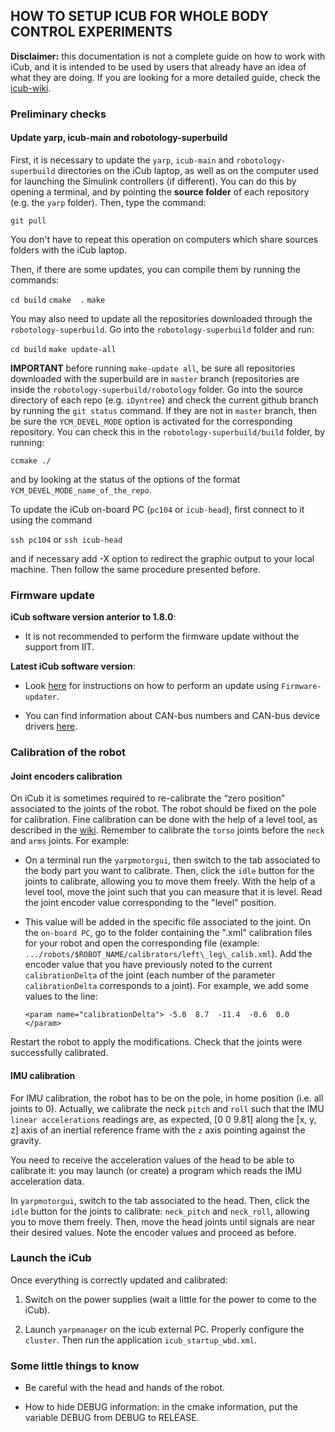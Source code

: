 ## HOW TO SETUP ICUB FOR WHOLE BODY CONTROL EXPERIMENTS

**Disclaimer:** this documentation is not a complete guide on how to work with iCub, and it is intended to be used by users that already have an idea of what they are doing. If you are looking for a more detailed guide, check the [icub-wiki](http://wiki.icub.org/wiki/Main_Page).

### Preliminary checks

#### Update yarp, icub-main and robotology-superbuild

First, it is necessary to update the `yarp`, `icub-main` and `robotology-superbuild` directories on the iCub laptop, as well as on the computer used for launching the Simulink controllers (if different). You can do this by opening a terminal, and by pointing the **source folder** of each repository (e.g. the `yarp` folder). Then, type the command:

`git pull` 

You don't have to repeat this operation on computers which share sources folders with the iCub laptop.

Then, if there are some updates, you can compile them by running the commands: 

`cd build` 
`cmake  .` 
`make` 

You may also need to update all the repositories downloaded through the `robotology-superbuild`. Go into the `robotology-superbuild` folder and run:

`cd build` 
`make update-all` 

**IMPORTANT** before running `make-update all`, be sure all repositories downloaded with the superbuild are in `master` branch (repositories are inside the `robotology-superbuild/robotology` folder. Go into the source directory of each repo (e.g. `iDyntree`) and check the current github branch by running the `git status` command. If they are not in `master` branch, then be sure the `YCM_DEVEL_MODE` option is activated for the corresponding repository. You can check this in the `robotology-superbuild/build` folder, by running:

`ccmake ./`

and by looking at the status of the options of the format `YCM_DEVEL_MODE_name_of_the_repo`.

To update the iCub on-board PC (`pc104` or `icub-head`), first connect to it using the command 

`ssh pc104` 
or 
`ssh icub-head` 

and if necessary add -X option to redirect the graphic output to your local machine. Then follow the same procedure presented before.

### Firmware update

**iCub software version anterior to 1.8.0**: 

- It is not recommended to perform the firmware update without the support from IIT.

**Latest iCub software version**: 

- Look [here](https://github.com/robotology/QA/issues/240) for instructions on how to perform an update using `Firmware-updater`.

- You can find information about CAN-bus numbers and CAN-bus device drivers [here](http://wiki.icub.org/wiki/Can_addresses_and_associated_firmware#Can_Networks). 

### Calibration of the robot 

#### Joint encoders calibration

On iCub it is sometimes required to re-calibrate the “zero position” associated to the joints of the robot. The robot should be fixed on the pole for calibration. Fine calibration can be done with the help of a level tool, as described in the [wiki](http://wiki.icub.org/wiki/Manual#Three._Calibration). Remember to calibrate the `torso` joints before the `neck` and `arms` joints. For example:

- On a terminal run the  `yarpmotorgui`, then switch to the tab associated to the body part you want to calibrate. Then, click the `idle` button for the joints to calibrate, allowing you to move them freely. With the help of a level tool, move the joint such that you can measure that it is level. Read the joint encoder value corresponding to the "level" position. 

- This value will be added in the specific file associated to the joint. On the `on-board PC`, go to the folder containing the "\.xml" calibration files for your robot and open the corresponding file (example: `.../robots/$ROBOT_NAME/calibrators/left\_leg\_calib.xml`). Add the encoder value that you have previously noted to the current `calibrationDelta` of the joint (each number of the parameter `calibrationDelta` corresponds to a joint). For example, we add some values to the line: 

  ```
  <param name="calibrationDelta"> -5.0  8.7  -11.4  -0.6  0.0 </param> 
  ```
Restart the robot to apply the modifications. Check that the joints were successfully calibrated.

#### IMU calibration

For IMU calibration, the robot has to be on the pole, in home position (i.e. all joints to 0). Actually, we calibrate the neck `pitch` and `roll` such that the IMU `linear accelerations` readings are, as expected, [0 0 9.81] along the [x, y, z] axis of an inertial reference frame with the `z` axis pointing against the gravity.

You need to receive the acceleration values of the head to be able to calibrate it: you may launch (or create) a program which reads the IMU acceleration data.

In `yarpmotorgui`, switch to the tab associated to the head. Then, click the `idle` button for the joints to calibrate: `neck_pitch` and `neck_roll`, allowing you to move them freely. Then, move the head joints until signals are near their desired values. Note the encoder values and proceed as before. 

### Launch the iCub 

Once everything is correctly updated and calibrated:

1. Switch on the power supplies (wait a little for the power to come to the iCub). 
 
2. Launch `yarpmanager` on the icub external PC. Properly configure the `cluster`. Then run the application `icub_startup_wbd.xml`. 
 
### Some little things to know 
 
 - Be careful with the head and hands of the robot. 

 - How to hide DEBUG information: in the cmake information, put the variable DEBUG from DEBUG to RELEASE. 
